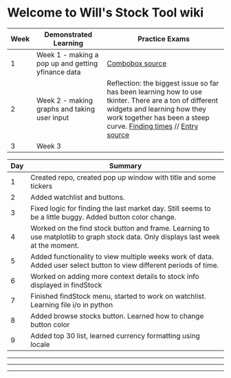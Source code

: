 # Welcome to Will's Stock Tool wiki


|Week|Demonstrated Learning|Practice Exams|
|-|-|-|
|1|Week 1 - making a pop up and getting yfinance data|[Combobox source](https://pythonassets.com/posts/drop-down-list-combobox-in-tk-tkinter/)|
|2|Week 2 - making graphs and taking user input| Reflection: the biggest issue so far has been learning how to use tkinter. There are a ton of different widgets and learning how they work together has been a steep curve. [Finding times](https://stackoverflow.com/questions/415511/how-do-i-get-the-current-time-in-python) // [Entry source](https://www.geeksforgeeks.org/python-tkinter-entry-widget/)|
|3|Week 3 | |

|Day|Summary|
|-|-|
|1|Created repo, created pop up window with title and some tickers|
|2|Added watchlist and buttons.|
|3|Fixed logic for finding the last market day. Still seems to be a little buggy. Added button color change.|
|4|Worked on the find stock button and frame. Learning to use matplotlib to graph stock data. Only displays last week at the moment.|
|5|Added functionality to view multiple weeks work of data. Added user select button to view different periods of time.|
|6|Worked on adding more context details to stock info displayed in findStock|
|7|Finished findStock menu, started to work on watchlist. Learning file i/o in python|
|8|Added browse stocks button. Learned how to change button color|
|9|Added top 30 list, learned currency formatting using locale|
<hr>
<hr>
<hr>

[<sup>1</sup>]: https://docs.github.com/en/get-started/writing-on-github/getting-started-with-writing-and-formatting-on-github/basic-writing-and-formatting-syntax#paragraphs
[<sup>3</sup>]: https://partners.comptia.org/docs/default-source/resources/comptia-a-220-1101-exam-objectives-(3-0)
[<sup>2</sup>]: https://www.youtube.com/watch?v=87t6P5ZHTP0&list=PLG49S3nxzAnnOmvg5UGVenB_qQgsh01uC
